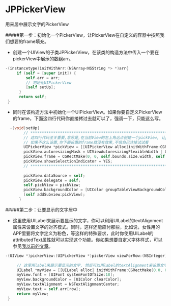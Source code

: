 # JPPickerView
用来居中展示文字的PickerView

#####第一步：初始化一个PickerView，让PickerView在自定义的容器中按照我们想要的frame填充。
* 创建一个UIView的子类JPPickerView，在该类的构造方法中传入一个要在pickerView中展示的数组arr。
``` ObjectiveC
-(instancetype)initWithArr:(NSArray<NSString *> *)arr{
     if (self = [super init]) {
         self.arr = arr;
         // 初始化UIPickerView
         [self setUp];
      }
      return self;
 }
```
* 同时在该构造方法中初始化一个UIPickerView。如果你要自定义PickerView的frame，下面这四行代码你直接拷过去就可以了，强调一下，只能这么写。

``` ObjectiveC
  -(void)setUp{
        // **********************************************************************************************
        // 这四行代码至关重要,意思是,在当前View的左上角远点创建一个pickView, 让pickView的左右上下自由伸缩
        // 如果不这么设置,你下面设置的frame就没有效果,不信自己注掉试试看
        UIPickerView *pickView = [[UIPickerView alloc]initWithFrame:CGRectZero];
        pickView.autoresizingMask = UIViewAutoresizingFlexibleWidth | UIViewAutoresizingFlexibleHeight;
        pickView.frame = CGRectMake(0, 0, self.bounds.size.width, self.bounds.size.height);
        pickView.showsSelectionIndicator = YES;
        // **********************************************************************************************
    
        pickView.dataSource = self;
        pickView.delegate = self;
        self.pickView = pickView;
        pickView.backgroundColor = [UIColor groupTableViewBackgroundColor];
        [self addSubview:pickView];
      }
```
#####第二步：让要显示的文字居中
* 这里使用UILabel来展示要显示的文字，你可以利用UILabel的textAlignment属性来设置文字的对齐模式。同时，这样还能应付那些，比如说，女性用的APP里要将文字定义为粉色，等这样的特殊要求，此时你使用UILabel的attributedText属性就可以实现这个功能。你如果想要自定义字体样式，可以参见[我以前的文章](http://www.jianshu.com/p/69ef0ce3c41f)。
``` ObjectiveC
-(UIView *)pickerView:(UIPickerView *)pickerView viewForRow:(NSInteger)row forComponent:(NSInteger)component reusingView:(UIView *)view{
    
     // 这里用label来展示要显示的文字, 然后可以用label的textAlignment来设置文字的对齐模式
     UILabel *myView = [[UILabel alloc] initWithFrame:CGRectMake(0.0, 0.0, 100, 35)];
     myView.font = [UIFont systemFontOfSize:18];
     myView.backgroundColor = [UIColor clearColor];
     myView.textAlignment = NSTextAlignmentCenter;
     myView.text = self.arr[row];
     return myView;
 }
```
